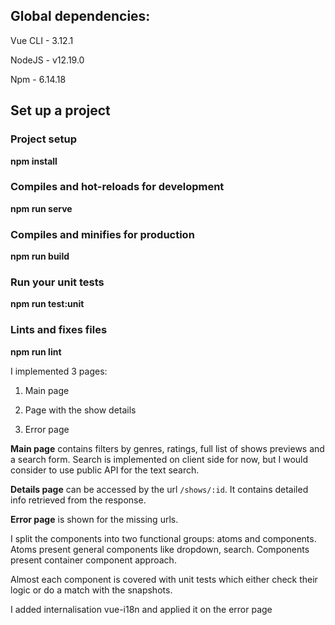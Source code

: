 
## **Global dependencies:**

Vue CLI - 3.12.1

NodeJS - v12.19.0

Npm - 6.14.18

## Set up a project

### Project setup

**npm install**


### Compiles and hot-reloads for development

**npm run serve**

  

### Compiles and minifies for production

**npm run build**

  

### Run your unit tests

**npm run test:unit**

  

### Lints and fixes files

**npm run lint**


I implemented 3 pages:

1.  Main page
    
2.  Page with the show details
    
3.  Error page
    

**Main page** contains filters by genres, ratings, full list of shows previews and a search form. Search is implemented on client side for now, but I would consider to use public API for the text search.

**Details page** can be accessed by the url `/shows/:id`. It contains detailed info retrieved from the response.

**Error page** is shown for the missing urls.

I split the components into two functional groups: atoms and components. Atoms present general components like dropdown, search. Components present container component approach.

Almost each component is covered with unit tests which either check their logic or do a match with the snapshots.

I added internalisation vue-i18n and applied it on the error page




	

